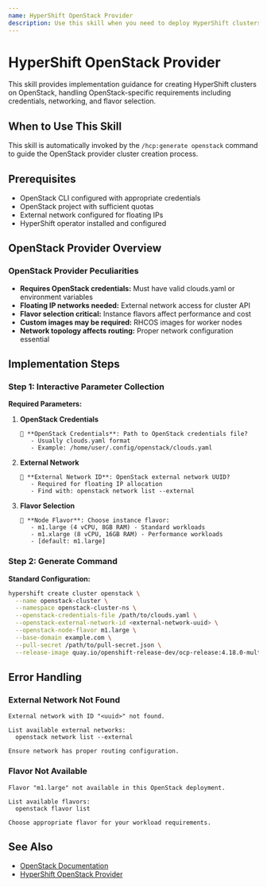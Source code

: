 ```yaml
---
name: HyperShift OpenStack Provider
description: Use this skill when you need to deploy HyperShift clusters on OpenStack infrastructure with proper flavor selection and network configuration
---
```


# HyperShift OpenStack Provider

This skill provides implementation guidance for creating HyperShift clusters on OpenStack, handling OpenStack-specific requirements including credentials, networking, and flavor selection.

## When to Use This Skill

This skill is automatically invoked by the `/hcp:generate openstack` command to guide the OpenStack provider cluster creation process.

## Prerequisites

- OpenStack CLI configured with appropriate credentials
- OpenStack project with sufficient quotas
- External network configured for floating IPs
- HyperShift operator installed and configured

## OpenStack Provider Overview

### OpenStack Provider Peculiarities

- **Requires OpenStack credentials:** Must have valid clouds.yaml or environment variables
- **Floating IP networks needed:** External network access for cluster API
- **Flavor selection critical:** Instance flavors affect performance and cost
- **Custom images may be required:** RHCOS images for worker nodes
- **Network topology affects routing:** Proper network configuration essential

## Implementation Steps

### Step 1: Interactive Parameter Collection

**Required Parameters:**

1. **OpenStack Credentials**
   ```
   🔹 **OpenStack Credentials**: Path to OpenStack credentials file?
      - Usually clouds.yaml format
      - Example: /home/user/.config/openstack/clouds.yaml
   ```

2. **External Network**
   ```
   🔹 **External Network ID**: OpenStack external network UUID?
      - Required for floating IP allocation
      - Find with: openstack network list --external
   ```

3. **Flavor Selection**
   ```
   🔹 **Node Flavor**: Choose instance flavor:
      - m1.large (4 vCPU, 8GB RAM) - Standard workloads
      - m1.xlarge (8 vCPU, 16GB RAM) - Performance workloads
      - [default: m1.large]
   ```

### Step 2: Generate Command

**Standard Configuration:**
```bash
hypershift create cluster openstack \
  --name openstack-cluster \
  --namespace openstack-cluster-ns \
  --openstack-credentials-file /path/to/clouds.yaml \
  --openstack-external-network-id <external-network-uuid> \
  --openstack-node-flavor m1.large \
  --base-domain example.com \
  --pull-secret /path/to/pull-secret.json \
  --release-image quay.io/openshift-release-dev/ocp-release:4.18.0-multi
```

## Error Handling

### External Network Not Found
```
External network with ID "<uuid>" not found.

List available external networks:
  openstack network list --external

Ensure network has proper routing configuration.
```

### Flavor Not Available
```
Flavor "m1.large" not available in this OpenStack deployment.

List available flavors:
  openstack flavor list

Choose appropriate flavor for your workload requirements.
```

## See Also

- [OpenStack Documentation](https://docs.openstack.org/)
- [HyperShift OpenStack Provider](https://hypershift.openshift.io/how-to/openstack/)